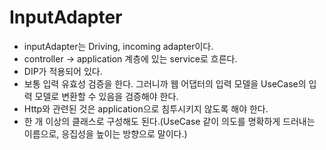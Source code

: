 # InputAdapter

- inputAdapter는 Driving, incoming adapter이다.
- controller -> application 계층에 있는 service로 흐른다.
- DIP가 적용되어 있다.
- 보통 입력 유효성 검증을 한다. 그러니까 웹 어댑터의 입력 모델을 UseCase의 입력 모델로 변환할 수 있음을 검증해야 한다.
- Http와 관련된 것은 application으로 침투시키지 않도록 해야 한다.
- 한 개 이상의 클래스로 구성해도 된다.(UseCase 같이 의도를 명확하게 드러내는 이름으로, 응집성을 높이는 방향으로 말이다.)